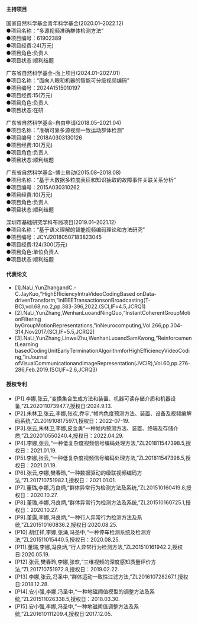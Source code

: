 
#### 主持项目
国家自然科学基金青年科学基金(2020.01–2022.12)\
●项目名称：“多源视频准确群体检测方法”\
●项目编号：61902389\
●项目经费:24(万元)\
●项目角色:负责人\
●项目状态:顺利结题

广东省自然科学基金-面上项目(2024.01–2027.01)\
●项目名称：“面向人眼和机器的智能可分级视频编码”\
●项目编号：2024A1515010197\
●项目经费:15(万元)\
●项目角色:负责人\
●项目状态:在研

广东省自然科学基金-自由申请(2018.05–2021.04)\
●项目名称：“准确可靠多源视频一致运动群体检测”\
●项目编号：2018A0303130126\
●项目经费:10(万元)\
●项目角色:负责人\
●项目状态:顺利结题

广东省自然科学基金-博士启动(2015.08–2018.08)\
●项目名称：“基于大数据多粒度表征和知识抽取的故障事件关联关系分析”\
●项目编号：2015A030310262\
●项目经费:10(万元)\
●项目角色:负责人\
●项目状态:顺利结题

深圳市基础研究学科布局项目(2019.01–2021.12)\
●项目名称：“基于语义理解的智能视频编码理论和方法研究”\
●项目编号：JCYJ20180507183823045\
●项目经费:124/300(万元)\
●项目角色:单位负责人\
●项目状态:顺利结题


#### 代表论文

- [1].NaLi,YunZhangandC.-C.JayKuo,“HighEfficiencyIntraVideoCodingBased onData-drivenTransform,”inIEEETransactionsonBroadcasting(T-BC),vol.68,no.2,pp.383-396,2022.(SCI,IF=4.5,JCRQ1)
- [2].NaLi,YunZhang,WenhanLuoandNingGuo,“InstantCoherentGroupMotionFiltering byGroupMotionRepresentations,”inNeurocomputing,Vol.266,pp.304-314,Nov2017.(SCI,IF=5.5,JCRQ2)
- [3].NaLi,YunZhang,LinweiZhu,WenhanLuoandSamKwong,“ReinforcementLearning basedCodingUnitEarlyTerminationAlgorithmforHighEfficiencyVideoCoding,”inJournal ofVisualCommunicationandImageRepresentation(JVCIR),Vol.60,pp.276-286,Feb.2019.(SCI,IF=2.6,JCRQ3)


#### 授权专利


- [P1].李娜,张云,“变换集合生成方法和装置、机器可读存储介质和机器设备,”ZL202011073947.7,授权日:2024.9.13.
- [P2].朱林卫,张云,李娜,张欢,乔宇,“帧内色度预测方法、装置、设备及视频编解码系统,”ZL201910817597.1,授权日：2022-07-19.
- [P3].张云,朱林卫,李娜,皮金勇“一种帧内预测方法、装置、终端及存储介质,”ZL202010550240.4,授权日：2022.04.29.
- [P4].李娜,张云,“一种低复杂度视频信号编码处理方法,”ZL201811547398.5,授权日：2021.01.19.
- [P5].李娜,张云,“一种低复杂度视频信号编码处理方法,”ZL201811547398.5,授权日：2021.01.19.
- [P6].张云,李娜,樊春玲,“一种数据驱动的级联视频编码方法,”ZL201710751982.1,授权日：2021.01.01.
- [P7].董璐,李娜,冯良炳,“群体异常行为检测方法及系统,”ZL201510160419.8,授权日：2020.10.27.
- [P8].董璐,李娜,冯良炳,“群体异常行为检测方法及系统,”ZL201510160725.1,授权日：2020.10.27.
- [P9].董露,李娜,冯良炳,“一种行人异常行为检测方法及系统,”ZL201510160836.2,授权日:2020.08.25.
- [P10].胡红祥,李娜,张涌,冯圣中,“一种停车检测系统及检测方法,”ZL201511015440.5,授权日：2020.08.25.
- [P11].董璐,李娜,冯良炳,“行人异常行为检测方法,”ZL201510161942.2,授权日:2020.05.19.
- [P12].张云,樊春玲,李娜,张欢,“三维视频的深度感知质量评价方法,”ZL201710751972.8,授权日：2019.02.22.
- [P13].李娜,张云,冯圣中,“群体运动一致性过滤方法,”ZL201610728267.1,授权日:2018.12.28.
- [P14].安小强,李娜,冯圣中,“一种地磁阈值模型的调整方法及系统,”ZL201511026338.5,授权日：2018.03.30.
- [P15].安小强,李娜,冯圣中,“一种地磁阈值调整方法及系统,”ZL201610111209.4,授权日:2017.12.05.
